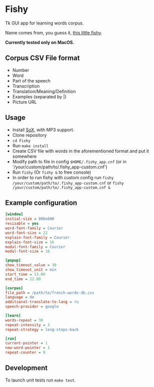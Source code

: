 # Fishy

Tk GUI app for learning words corpus.

Name comes from, you guess it, [this little fishy](https://en.wikipedia.org/wiki/List_of_races_and_species_in_The_Hitchhiker%27s_Guide_to_the_Galaxy#Babel_fish).

**Currently tested only on MacOS.**


## Corpus CSV File format

- Number
- Word
- Part of the speech
- Transcription
- Translation/Meaning/Definition
- Examples (separated by |)
- Picture URL


## Usage

* Install [SoX](http://sox.sourceforge.net), with MP3 support.
* Clone repository
* `cd Fishy`
* Run `make install`
* Create CSV file with words in the aforementioned format and put it somewhere
* Modify path to file in config `$HOME/.fishy_app.cnf` (or in '/your/custom/path/to/.fishy_app-custom.cnf')
* Run `fishy` (Or `fishy &` to free console)
* In order to run fishy with custom config run `fishy /your/custom/path/to/.fishy_app-custom.cnf` or
`fishy /your/custom/path/to/.fishy_app-custom.cnf &`


## Example configuration
```ini
[window]
initial-size = 800x600
resizable = yes
word-font-family = Courier
word-font-size = 22
explain-font-family = Courier
explain-font-size = 16
modal-font-family = Courier
modal-font-size = 16

[popup]
show_timeout_value = 30
show_timeout_unit = min
start_time = 13.00
end_time = 22.00

[corpus]
file_path = /path/to/french-words-db.csv
language = de
additional-translate-to-lang = ru
speech-provider = google

[learn]
words-repeat = 30
repeat-intensity = 3
repeat-strategy = long-steps-back

[run]
current-pointer = 1
new-word-pointer = 1
repeat-counter = 0
```


## Development

To launch unit tests run `make test`.
